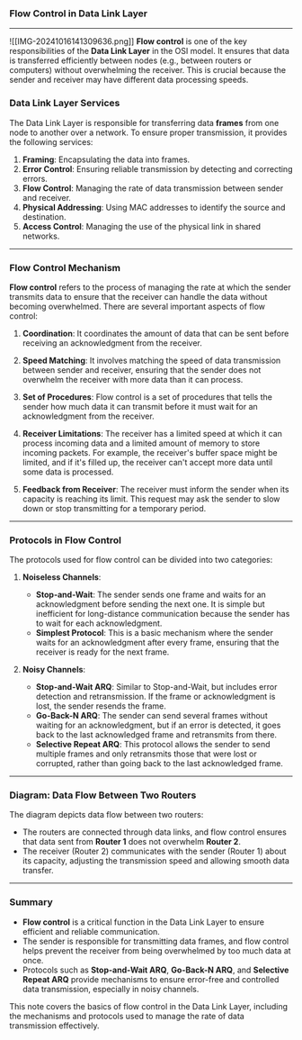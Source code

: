 ### **Flow Control in Data Link Layer**

---
![[IMG-20241016141309636.png]]
**Flow control** is one of the key responsibilities of the **Data Link Layer** in the OSI model. It ensures that data is transferred efficiently between nodes (e.g., between routers or computers) without overwhelming the receiver. This is crucial because the sender and receiver may have different data processing speeds.

### **Data Link Layer Services**

The Data Link Layer is responsible for transferring data **frames** from one node to another over a network. To ensure proper transmission, it provides the following services:

1. **Framing**: Encapsulating the data into frames.
2. **Error Control**: Ensuring reliable transmission by detecting and correcting errors.
3. **Flow Control**: Managing the rate of data transmission between sender and receiver.
4. **Physical Addressing**: Using MAC addresses to identify the source and destination.
5. **Access Control**: Managing the use of the physical link in shared networks.

---

### **Flow Control Mechanism**

**Flow control** refers to the process of managing the rate at which the sender transmits data to ensure that the receiver can handle the data without becoming overwhelmed. There are several important aspects of flow control:

1. **Coordination**: It coordinates the amount of data that can be sent before receiving an acknowledgment from the receiver.
   
2. **Speed Matching**: It involves matching the speed of data transmission between sender and receiver, ensuring that the sender does not overwhelm the receiver with more data than it can process.
   
3. **Set of Procedures**: Flow control is a set of procedures that tells the sender how much data it can transmit before it must wait for an acknowledgment from the receiver.

4. **Receiver Limitations**: The receiver has a limited speed at which it can process incoming data and a limited amount of memory to store incoming packets. For example, the receiver's buffer space might be limited, and if it's filled up, the receiver can't accept more data until some data is processed.
   
5. **Feedback from Receiver**: The receiver must inform the sender when its capacity is reaching its limit. This request may ask the sender to slow down or stop transmitting for a temporary period.

---

### **Protocols in Flow Control**

The protocols used for flow control can be divided into two categories:

1. **Noiseless Channels**:
   - **Stop-and-Wait**: The sender sends one frame and waits for an acknowledgment before sending the next one. It is simple but inefficient for long-distance communication because the sender has to wait for each acknowledgment.
   - **Simplest Protocol**: This is a basic mechanism where the sender waits for an acknowledgment after every frame, ensuring that the receiver is ready for the next frame.

2. **Noisy Channels**:
   - **Stop-and-Wait ARQ**: Similar to Stop-and-Wait, but includes error detection and retransmission. If the frame or acknowledgment is lost, the sender resends the frame.
   - **Go-Back-N ARQ**: The sender can send several frames without waiting for an acknowledgment, but if an error is detected, it goes back to the last acknowledged frame and retransmits from there.
   - **Selective Repeat ARQ**: This protocol allows the sender to send multiple frames and only retransmits those that were lost or corrupted, rather than going back to the last acknowledged frame.

---

### **Diagram: Data Flow Between Two Routers**

The diagram depicts data flow between two routers:
- The routers are connected through data links, and flow control ensures that data sent from **Router 1** does not overwhelm **Router 2**.
- The receiver (Router 2) communicates with the sender (Router 1) about its capacity, adjusting the transmission speed and allowing smooth data transfer.

---

### **Summary**

- **Flow control** is a critical function in the Data Link Layer to ensure efficient and reliable communication.
- The sender is responsible for transmitting data frames, and flow control helps prevent the receiver from being overwhelmed by too much data at once.
- Protocols such as **Stop-and-Wait ARQ**, **Go-Back-N ARQ**, and **Selective Repeat ARQ** provide mechanisms to ensure error-free and controlled data transmission, especially in noisy channels.

This note covers the basics of flow control in the Data Link Layer, including the mechanisms and protocols used to manage the rate of data transmission effectively.